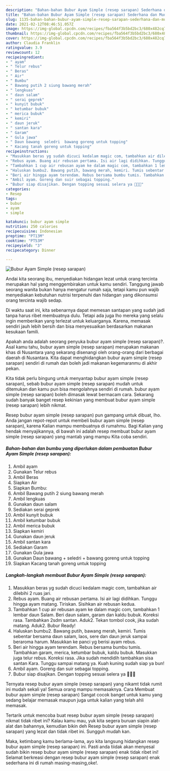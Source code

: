 ```yaml
---
description: "Bahan-bahan Bubur Ayam Simple (resep sarapan) Sederhana dan Mudah Dibuat"
title: "Bahan-bahan Bubur Ayam Simple (resep sarapan) Sederhana dan Mudah Dibuat"
slug: 1135-bahan-bahan-bubur-ayam-simple-resep-sarapan-sederhana-dan-mudah-dibuat
date: 2021-02-12T08:46:51.057Z
image: https://img-global.cpcdn.com/recipes/fba564f3b5bd2bc3/680x482cq70/bubur-ayam-simple-resep-sarapan-foto-resep-utama.jpg
thumbnail: https://img-global.cpcdn.com/recipes/fba564f3b5bd2bc3/680x482cq70/bubur-ayam-simple-resep-sarapan-foto-resep-utama.jpg
cover: https://img-global.cpcdn.com/recipes/fba564f3b5bd2bc3/680x482cq70/bubur-ayam-simple-resep-sarapan-foto-resep-utama.jpg
author: Claudia Franklin
ratingvalue: 3.9
reviewcount: 12
recipeingredient:
- " ayam"
- " Telur rebus"
- " Beras"
- " Air"
- " Bumbu"
- " Bawang putih 2 siung bawang merah"
- " lengkuas"
- " daun salam"
- " serai geprek"
- " kunyit bubuk"
- " ketumbar bubuk"
- " merica bubuk"
- " kemiri"
- " daun jeruk"
- " santan kara"
- " Garam"
- " Gula jawa"
- " Daun bawang  seledri  bawang goreng untuk topping"
- " Kacang tanah goreng untuk topping"
recipeinstructions:
- "Masukkan beras yg sudah dicuci kedalam magic com, tambahkan air dilebihi 2 ruas jari."
- "Rebus ayam. Buang air rebusan pertama. Isi air lagi didihkan. Tunggu hingga ayam matang. Tiriskan. Sisihkan air rebusan kedua."
- "Tambahkan 1 cup air rebusan ayam ke dalam magic com, tambahkan 1 lembar daun Salam. Beri daun salam, garam dan kaldu bubuk. Koreksi rasa. Tambahkan 2sdm santan. Aduk2. Tekan tombol cook, jika sudah matang. Aduk2. Bubur Ready!"
- "Haluskan bumbu2. Bawang putih, bawang merah, kemiri. Tumis sebentar bersama daun salam, laos, sere dan daun jeruk sampai beraroma harum. Masukkan ke panci yg berisi ayam rebus."
- "Beri air hingga ayam terendam. Rebus bersama bumbu tumis. Tambahkan garam, merica, ketumbar bubuk, kaldu bubuk. Masukkan juga telur rebus. Koreksi rasa. Jika sudah mendidih tambahkan sisa santan Kara. Tunggu sampai matang ya. Kuah kuning sudah siap ya bun!"
- "Ambil ayam. Goreng dan suir sebagai topping."
- "Bubur siap disajikan. Dengan topping sesuai selera ya 🥰🥰🥰"
categories:
- Resep
tags:
- bubur
- ayam
- simple

katakunci: bubur ayam simple 
nutrition: 250 calories
recipecuisine: Indonesian
preptime: "PT13M"
cooktime: "PT53M"
recipeyield: "3"
recipecategory: Dinner

---
```



![Bubur Ayam Simple (resep sarapan)](https://img-global.cpcdn.com/recipes/fba564f3b5bd2bc3/680x482cq70/bubur-ayam-simple-resep-sarapan-foto-resep-utama.jpg)

Andai kita seorang ibu, menyediakan hidangan lezat untuk orang tercinta merupakan hal yang menggembirakan untuk kamu sendiri. Tanggung jawab seorang  wanita bukan hanya mengatur rumah saja, tetapi kamu pun wajib menyediakan kebutuhan nutrisi terpenuhi dan hidangan yang dikonsumsi orang tercinta wajib sedap.

Di waktu  saat ini, kita sebenarnya dapat memesan santapan yang sudah jadi tanpa harus ribet membuatnya dulu. Tetapi ada juga lho mereka yang selalu ingin memberikan yang terlezat untuk keluarganya. Karena, memasak sendiri jauh lebih bersih dan bisa menyesuaikan berdasarkan makanan kesukaan famili. 



Apakah anda adalah seorang penyuka bubur ayam simple (resep sarapan)?. Asal kamu tahu, bubur ayam simple (resep sarapan) merupakan makanan khas di Nusantara yang sekarang disenangi oleh orang-orang dari berbagai daerah di Nusantara. Kita dapat menghidangkan bubur ayam simple (resep sarapan) sendiri di rumah dan boleh jadi makanan kegemaranmu di akhir pekan.

Kita tidak perlu bingung untuk menyantap bubur ayam simple (resep sarapan), sebab bubur ayam simple (resep sarapan) mudah untuk ditemukan dan kamu pun bisa mengolahnya sendiri di rumah. bubur ayam simple (resep sarapan) boleh dimasak lewat bermacam cara. Sekarang sudah banyak banget resep kekinian yang membuat bubur ayam simple (resep sarapan) lebih nikmat.

Resep bubur ayam simple (resep sarapan) pun gampang untuk dibuat, lho. Anda jangan repot-repot untuk membeli bubur ayam simple (resep sarapan), karena Kalian mampu membuatnya di rumahmu. Bagi Kalian yang hendak menyajikannya, di bawah ini adalah resep membuat bubur ayam simple (resep sarapan) yang mantab yang mampu Kita coba sendiri.

<!--inarticleads1-->

##### Bahan-bahan dan bumbu yang diperlukan dalam pembuatan Bubur Ayam Simple (resep sarapan):

1. Ambil  ayam
1. Gunakan  Telur rebus
1. Ambil  Beras
1. Siapkan  Air
1. Siapkan  Bumbu:
1. Ambil  Bawang putih 2 siung bawang merah
1. Ambil  lengkuas
1. Gunakan  daun salam
1. Sediakan  serai geprek
1. Ambil  kunyit bubuk
1. Ambil  ketumbar bubuk
1. Ambil  merica bubuk
1. Siapkan  kemiri
1. Gunakan  daun jeruk
1. Ambil  santan kara
1. Sediakan  Garam
1. Gunakan  Gula jawa
1. Gunakan  Daun bawang + seledri + bawang goreng untuk topping
1. Siapkan  Kacang tanah goreng untuk topping




<!--inarticleads2-->

##### Langkah-langkah membuat Bubur Ayam Simple (resep sarapan):

1. Masukkan beras yg sudah dicuci kedalam magic com, tambahkan air dilebihi 2 ruas jari.
1. Rebus ayam. Buang air rebusan pertama. Isi air lagi didihkan. Tunggu hingga ayam matang. Tiriskan. Sisihkan air rebusan kedua.
1. Tambahkan 1 cup air rebusan ayam ke dalam magic com, tambahkan 1 lembar daun Salam. Beri daun salam, garam dan kaldu bubuk. Koreksi rasa. Tambahkan 2sdm santan. Aduk2. Tekan tombol cook, jika sudah matang. Aduk2. Bubur Ready!
1. Haluskan bumbu2. Bawang putih, bawang merah, kemiri. Tumis sebentar bersama daun salam, laos, sere dan daun jeruk sampai beraroma harum. Masukkan ke panci yg berisi ayam rebus.
1. Beri air hingga ayam terendam. Rebus bersama bumbu tumis. Tambahkan garam, merica, ketumbar bubuk, kaldu bubuk. Masukkan juga telur rebus. Koreksi rasa. Jika sudah mendidih tambahkan sisa santan Kara. Tunggu sampai matang ya. Kuah kuning sudah siap ya bun!
1. Ambil ayam. Goreng dan suir sebagai topping.
1. Bubur siap disajikan. Dengan topping sesuai selera ya 🥰🥰🥰




Ternyata resep bubur ayam simple (resep sarapan) yang nikamt tidak rumit ini mudah sekali ya! Semua orang mampu memasaknya. Cara Membuat bubur ayam simple (resep sarapan) Sangat cocok banget untuk kamu yang sedang belajar memasak maupun juga untuk kalian yang telah ahli memasak.

Tertarik untuk mencoba buat resep bubur ayam simple (resep sarapan) nikmat tidak ribet ini? Kalau kamu mau, yuk kita segera buruan siapin alat-alat dan bahannya, kemudian bikin deh Resep bubur ayam simple (resep sarapan) yang lezat dan tidak ribet ini. Sungguh mudah kan. 

Maka, ketimbang kamu berlama-lama, ayo kita langsung hidangkan resep bubur ayam simple (resep sarapan) ini. Pasti anda tiidak akan menyesal sudah bikin resep bubur ayam simple (resep sarapan) enak tidak ribet ini! Selamat berkreasi dengan resep bubur ayam simple (resep sarapan) enak sederhana ini di rumah masing-masing,oke!.

